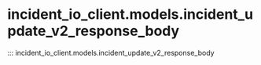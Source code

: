 # incident_io_client.models.incident_update_v2_response_body

::: incident_io_client.models.incident_update_v2_response_body
